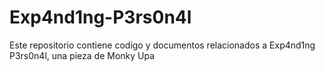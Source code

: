 # Exp4nd1ng-P3rs0n4l
Este repositorio contiene codigo y documentos relacionados a Exp4nd1ng P3rs0n4l, una pieza de Monky Upa

